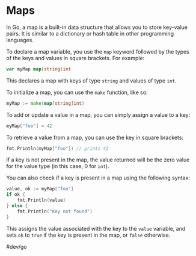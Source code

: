 # Maps

In Go, a map is a built-in data structure that allows you to store key-value pairs. It is similar to a dictionary or hash table in other programming languages. 

To declare a map variable, you use the `map` keyword followed by the types of the keys and values in square brackets. For example:

```go
var myMap map[string]int
```

This declares a map with keys of type `string` and values of type `int`.

To initialize a map, you can use the `make` function, like so:

```go
myMap := make(map[string]int)
```

To add or update a value in a map, you can simply assign a value to a key:

```go
myMap["foo"] = 42
```

To retrieve a value from a map, you can use the key in square brackets:

```go
fmt.Println(myMap["foo"]) // prints 42
```

If a key is not present in the map, the value returned will be the zero value for the value type (in this case, 0 for `int`).

You can also check if a key is present in a map using the following syntax:

```go
value, ok := myMap["foo"]
if ok {
    fmt.Println(value)
} else {
    fmt.Println("Key not found")
}
```

This assigns the value associated with the key to the `value` variable, and sets `ok` to `true` if the key is present in the map, or `false` otherwise.

#dev/go